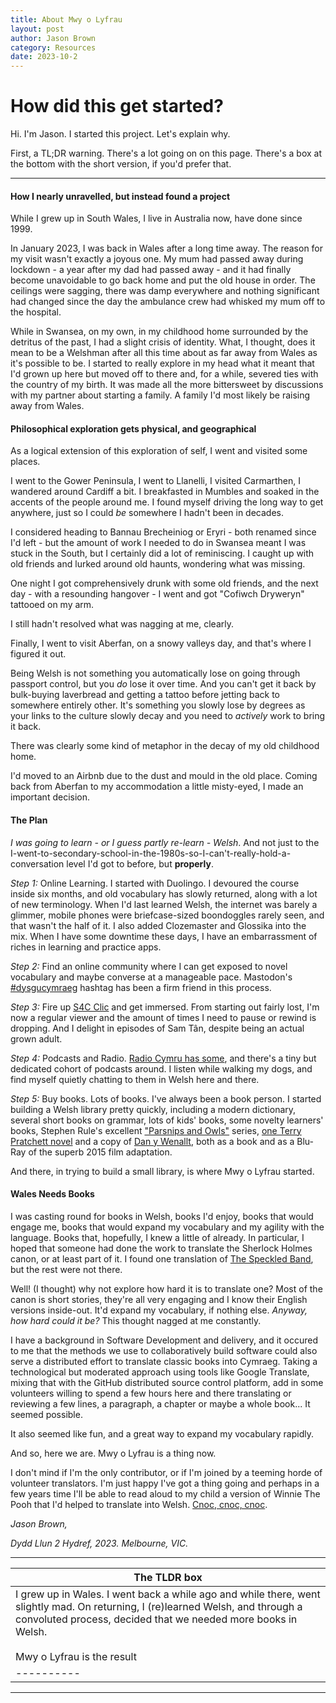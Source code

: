 ```yaml
---
title: About Mwy o Lyfrau
layout: post
author: Jason Brown
category: Resources
date: 2023-10-2
---
```


# How did this get started?

Hi. I'm Jason. I started this project. Let's explain why.

First, a TL;DR warning. There's a lot going on on this page. There's a box at the bottom with the short version, if you'd prefer that.

---

#### How I nearly unravelled, but instead found a project

While I grew up in South Wales, I live in Australia now, have done since 1999.

In January 2023, I was back in Wales after a long time away. The reason for my visit wasn't exactly a joyous one. My mum had passed away during lockdown - a year after my dad had passed away - and it had finally become unavoidable to go back home and put the old house in order. The ceilings were sagging, there was damp everywhere and nothing significant had changed since the day the ambulance crew had whisked my mum off to the hospital.

While in Swansea, on my own, in my childhood home surrounded by the detritus of the past, I had a slight crisis of identity. What, I thought, does it mean to be a Welshman after all this time about as far away from Wales as it's possible to be. I started to really explore in my head what it meant that I'd grown up here but moved off to there and, for a while, severed ties with the country of my birth. It was made all the more bittersweet by discussions with my partner about starting a family. A family I'd most likely be raising away from Wales.

#### Philosophical exploration gets physical, and geographical

As a logical extension of this exploration of self, I went and visited some places. 

I went to the Gower Peninsula, I went to Llanelli, I visited Carmarthen, I wandered around Cardiff a bit. I breakfasted in Mumbles and soaked in the accents of the people around me. I found myself driving the long way to get anywhere, just so I could _be_ somewhere I hadn't been in decades. 

I considered heading to Bannau Brecheiniog or Eryri - both renamed since I'd left - but the amount of work I needed to do in Swansea meant I was stuck in the South, but I certainly did a lot of reminiscing. I caught up with old friends and lurked around old haunts, wondering what was missing.

One night I got comprehensively drunk with some old friends, and the next day - with a resounding hangover - I went and got "Cofiwch Dryweryn" tattooed on my arm.

I still hadn't resolved what was nagging at me, clearly.

Finally, I went to visit Aberfan, on a snowy valleys day, and that's where I figured it out.

Being Welsh is not something you automatically lose on going through passport control, but you _do_ lose it over time. And you can't get it back by bulk-buying laverbread and getting a tattoo before jetting back to somewhere entirely other. It's something you slowly lose by degrees as your links to the culture slowly decay and you need to _actively_ work to bring it back.

There was clearly some kind of metaphor in the decay of my old childhood home. 

I'd moved to an Airbnb due to the dust and mould in the old place. Coming back from Aberfan to my accommodation a little misty-eyed, I made an important decision.

#### The Plan

_I was going to learn - or I guess partly re-learn - Welsh_. And not just to the I-went-to-secondary-school-in-the-1980s-so-I-can't-really-hold-a-conversation level I'd got to before, but **properly**.

*Step 1:* Online Learning. I started with Duolingo. I devoured the course inside six months, and old vocabulary has slowly returned, along with a lot of new terminology. When I'd last learned Welsh, the internet was barely a glimmer, mobile phones were briefcase-sized boondoggles rarely seen, and that wasn't the half of it. I also added Clozemaster and Glossika into the mix. When I have some downtime these days, I have an embarrassment of riches in learning and practice apps.

*Step 2:* Find an online community where I can get exposed to novel vocabulary and maybe converse at a manageable pace. Mastodon's [#dysgucymraeg](https://toot.wales/deck/tags/dysgucymraeg) hashtag has been a firm friend in this process.

*Step 3:* Fire up [S4C Clic](https://www.s4c.cymru/clic/) and get immersed. From starting out fairly lost, I'm now a regular viewer and the amount of times I need to pause or rewind is dropping. And I delight in episodes of Sam Tân, despite being an actual grown adult.

*Step 4:* Podcasts and Radio. [Radio Cymru has some](https://www.bbc.co.uk/podcasts/cymru), and there's a tiny but dedicated cohort of podcasts around. I listen while walking my dogs, and find myself quietly chatting to them in Welsh here and there.

*Step 5:* Buy books. Lots of books. I've always been a book person. I started building a Welsh library pretty quickly, including a modern dictionary, several short books on grammar, lots of kids' books, some novelty learners' books, Stephen Rule's excellent ["Parsnips and Owls"](https://www.amazon.co.uk/Parsnips-Owls-stories-Duolingos-Stories/dp/B0B5G63PKX) series, [one Terry Pratchett novel](https://cy.wikipedia.org/wiki/Lleidr_Amser) and a copy of [Dan y Wenallt](https://www.amazon.com.au/Dan-y-Wenallt-Dylan-Thomas/dp/1848518102), both as a book and as a Blu-Ray of the superb 2015 film adaptation.

And there, in trying to build a small library, is where Mwy o Lyfrau started.

#### Wales Needs Books

I was casting round for books in Welsh, books I'd enjoy, books that would engage me, books that would expand my vocabulary and my agility with the language. Books that, hopefully, I knew a little of already. In particular, I hoped that someone had done the work to translate the Sherlock Holmes canon, or at least part of it. I found one translation of [The Speckled Band](https://cy.wikipedia.org/wiki/Y_Cylch_Brith), but the rest were not there.

Well! (I thought) why not explore how hard it is to translate one? Most of the canon is short stories, they're all very engaging and I know their English versions inside-out. It'd expand my vocabulary, if nothing else. _Anyway, how hard could it be?_ This thought nagged at me constantly.

I have a background in Software Development and delivery, and it occured to me that the methods we use to collaboratively build software could also serve a distributed effort to translate classic books into Cymraeg. Taking a technological but moderated approach using tools like Google Translate, mixing that with the GitHub distributed source control platform, add in some volunteers willing to spend a few hours here and there translating or reviewing a few lines, a paragraph, a chapter or maybe a whole book... It seemed possible.

It also seemed like fun, and a great way to expand my vocabulary rapidly.

And so, here we are. Mwy o Lyfrau is a thing now. 

I don't mind if I'm the only contributor, or if I'm joined by a teeming horde of volunteer translators. I'm just happy I've got a thing going and perhaps in a few years time I'll be able to read aloud to my child a version of Winnie The Pooh that I'd helped to translate into Welsh. [Cnoc, cnoc, cnoc](https://github.com/mwyolyfrau/WinnieYPw/blob/8794964b2605efdd027783d8c7c1869e8617f25f/cy/ch1/1.txt#L8).

_Jason Brown,_ 

_Dydd Llun 2 Hydref, 2023. Melbourne, VIC._

----


| The TLDR box |
|--------------|
| I grew up in Wales. I went back a while ago and while there, went slightly mad. On returning, I (re)learned Welsh, and through a convoluted process, decided that we needed more books in Welsh. <br /><br /> Mwy o Lyfrau is the result |
|----------|

---
